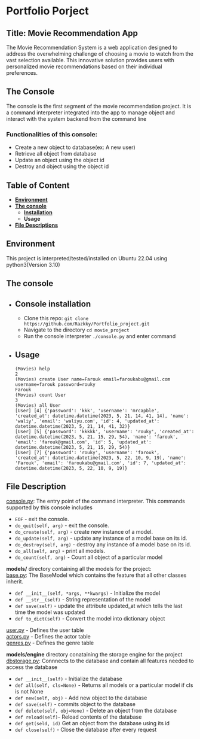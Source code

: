 # Portfolio Porject
## Title: Movie Recommendation App
The Movie Recommendation System is a web application designed to address the overwhelming challenge of choosing a movie to watch from the vast selection available. This innovative solution provides users with personalized movie recommendations based on their individual preferences.

## The Console
The console is the first segment of the movie recommendation project. It is a command interpreter integrated into the app to manage object and interact with the system backend from the command line
### Functionalities of this console:
- Create a new object to database(ex: A new user)
- Retrieve all object from database
- Update an object using the object id
- Destroy and object using the object id

## Table of Content
- **[Environment](#environment)**
- **[The console](#the-console-1)**
    - **[Installation](#installation-of-console)**
    - **Usage**
- **[File Descriptions](#file-description)**

## Environment
This project is interpreted/tested/installed on Ubuntu 22.04 using python3(Version 3.10)

## The console
- ## Console installation
    - Clone this repo: `git clone https://github.com/Razkky/Portfolio_project.git`
    - Navigate to the directory `cd movie_project`
    - Run the console interpreter `./console.py` and enter command
- ## Usage
    ```
    (Movies) help
    2
    (Movies) create User name=Farouk email=faroukabu@gmail.com username=farouk password=rouky
    Farouk
    (Movies) count User
    3
    (Movies) all User
    [User] [4] {'password': 'kkk', 'username': 'mrcapble', 'created_at': datetime.datetime(2023, 5, 21, 14, 41, 14), 'name': 'waliy', 'email': 'waliyu.com', 'id': 4, 'updated_at': datetime.datetime(2023, 5, 21, 14, 41, 32)}
    [User] [5] {'password': 'kkkkk', 'username': 'rouky', 'created_at': datetime.datetime(2023, 5, 21, 15, 29, 54), 'name': 'farouk', 'email': 'farouk@gmail.com', 'id': 5, 'updated_at': datetime.datetime(2023, 5, 21, 15, 29, 54)}
    [User] [7] {'password': 'rouky', 'username': 'farouk', 'created_at': datetime.datetime(2023, 5, 22, 10, 9, 19), 'name': 'Farouk', 'email': 'faroukabu@gmail.com', 'id': 7, 'updated_at': datetime.datetime(2023, 5, 22, 10, 9, 19)}
    ```
## File Description
[console.py](console.py): The entry point of the command interpreter. This commands supported by this console includes
- `EOF` - exit the console.
- `do_quit(self, arg)` - exit the console.
- `do_create(self, arg)` - create new instance of a model.
- `do_update(self, arg)` - update any instance of a model base on its id.
- `do_destroy(self, arg)` - destroy any instance of a model base on its id.
- `do_all(self, arg)` - print all models.
- `do_count(self, arg)` - Count all object of a particular model  

**models/** directory containing all the models for the project:  
[base.py](models/base.py): The BaseModel which contains the feature that all other classes inherit. 
- `def __init__(self, *args, **kwargs)` - Initialize the model
- `def __str__(self)` - String representation of the model
- `def save(self)` - update the attribute updated_at which tells the last time the model was updated
- `def to_dict(self)` - Convert the model into dictionary object  

[user.py](models/user.py) - Defines the user table  
[actors.py](models/actor.py) - Defines the actor table  
[genres.py](modeles/genre.py) - Defines the genre table  

**models/engine** directory conataining the storage engine for the project  
[dbstorage.py](models/engine/dbstorage.py): Connnects to the database and contain all features needed to access the database
- `def __init__(self)` - Initialize the database
- `def all(self, cls=None)` - Returns all models or a particular model if cls is not None
- `def new(self, obj)` - Add new object to the database
- `def save(self)` - commits object to the database
- `def delete(self, obj=None)` - Delete an object from the database
- `def reload(self)`- Reload contents of the database
- `def get(seld, id)` Get an object from the database using its id
- `def close(self)` - Close the database after every request


